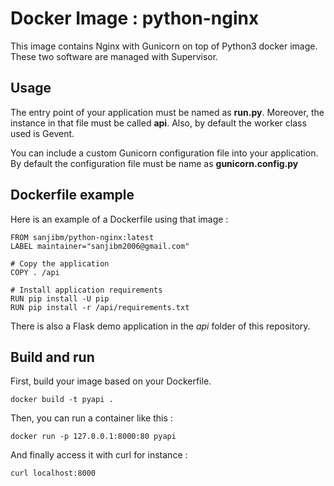 # Docker Image : python-nginx


This image contains Nginx with Gunicorn on top of Python3 docker image.
These two software are managed with Supervisor.

## Usage

The entry point of your application must be named as **run.py**. Moreover, the instance in that file must be called **api**.
Also, by default the worker class used is Gevent.

You can include a custom Gunicorn configuration file into your application. By default the configuration file must be name as **gunicorn.config.py**

## Dockerfile example

Here is an example of a Dockerfile using that image :

```
FROM sanjibm/python-nginx:latest
LABEL maintainer="sanjibm2006@gmail.com"

# Copy the application
COPY . /api

# Install application requirements
RUN pip install -U pip
RUN pip install -r /api/requirements.txt
```

There is also a Flask demo application in the *api* folder of this repository.

## Build and run

First, build your image based on your Dockerfile.

```
docker build -t pyapi .
```

Then, you can run a container like this :

```
docker run -p 127.0.0.1:8000:80 pyapi
```

And finally access it with curl for instance :

```
curl localhost:8000
```
